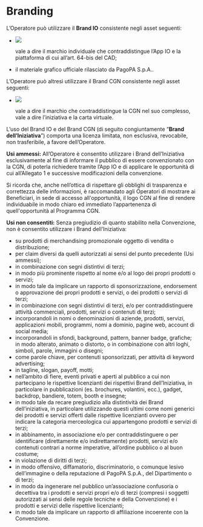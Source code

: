 # Branding

L’Operatore può utilizzare il **Brand IO** consistente negli asset seguenti:&#x20;

*   ![](../.gitbook/assets/io\_brand.png)

    vale a dire il marchio individuale che contraddistingue l’App IO e la piattaforma di cui all’art. 64-bis del CAD;&#x20;
* il materiale grafico ufficiale rilasciato da PagoPA S.p.A..

L’Operatore può altresì utilizzare il Brand CGN consistente negli asset seguenti:

*   ![](../.gitbook/assets/carta\_giovani\_nazionale.png)&#x20;

    vale a dire il marchio che contraddistingue la CGN nel suo complesso, vale a dire l’iniziativa e la carta virtuale.&#x20;

L’uso del Brand IO e del Brand CGN (di seguito congiuntamente “**Brand dell’Iniziativa**”) comporta una licenza limitata, non esclusiva, revocabile, non trasferibile, a favore dell’Operatore.&#x20;

**Usi ammessi:** All’Operatore è consentito utilizzare i Brand dell’Iniziativa esclusivamente al fine di informare il pubblico di essere convenzionato con la CGN, di poterla richiedere tramite l’App IO e di applicare le opportunità di cui all’Allegato 1 e successive modificazioni della convenzione.&#x20;

Si ricorda che, anche nell’ottica di rispettare gli obblighi di trasparenza e correttezza delle informazioni, è raccomandato agli Operatori di mostrare ai Beneficiari, in sede di accesso all'opportunità, il logo CGN al fine di rendere individuabile in modo chiaro ed immediato l’appartenenza di quell'opportunità al Programma CGN.

**Usi non consentiti:** Senza pregiudizio di quanto stabilito nella Convenzione, non è consentito utilizzare i Brand dell’Iniziativa:&#x20;

* su prodotti di merchandising promozionale oggetto di vendita o distribuzione;&#x20;
* per claim diversi da quelli autorizzati ai sensi del punto precedente (Usi ammessi);&#x20;
* in combinazione con segni distintivi di terzi;&#x20;
* in modo più prominente rispetto al nome e/o al logo dei propri prodotti o servizi;&#x20;
* in modo tale da implicare un rapporto di sponsorizzazione, endorsement o approvazione dei propri prodotti e servizi, o dei prodotti o servizi di terzi;&#x20;
* in combinazione con segni distintivi di terzi, e/o per contraddistinguere attività commerciali, prodotti, servizi o contenuti di terzi;&#x20;
* incorporandoli in nomi o denominazioni di aziende, prodotti, servizi, applicazioni mobili, programmi, nomi a dominio, pagine web, account di social media;&#x20;
* incorporandoli in sfondi, background, pattern, banner badge, grafiche; in modo alterato, animato o distorto, o in combinazione con altri loghi, simboli, parole, immagini o disegni;
* come parole chiave, per contenuti sponsorizzati, per attività di keyword advertising;&#x20;
* in tagline, slogan, payoff, motti;&#x20;
* nell’ambito di fiere, eventi privati e aperti al pubblico a cui non partecipano le rispettive licenzianti dei rispettivi Brand dell’Iniziativa, in particolare in pubblicazioni (es. brochures, volantini, ecc.), gadget, backdrop, bandiere, totem, booth e insegne;&#x20;
* in modo tale da recare pregiudizio alla distintività dei Brand dell’iniziativa, in particolare utilizzando questi ultimi come nomi generici dei prodotti e servizi offerti dalle rispettive licenzianti ovvero per indicare la categoria merceologica cui appartengono prodotti e servizi di terzi;&#x20;
* in abbinamento, in associazione e/o per contraddistinguere o per identificare (direttamente e/o indirettamente) prodotti, servizi e/o contenuti contrari a norme imperative, all’ordine pubblico o al buon costume;
* &#x20;in violazione di diritti di terzi;&#x20;
* in modo offensivo, diffamatorio, discriminatorio, o comunque lesivo dell’immagine o della reputazione di PagoPA S.p.A., del Dipartimento o di terzi;&#x20;
* in modo da ingenerare nel pubblico un’associazione confusoria o decettiva tra i prodotti e servizi propri e/o di terzi (compresi i soggetti autorizzati ai sensi delle regole tecniche e della Convenzione) e i prodotti e servizi delle rispettive licenzianti;&#x20;
* in modo tale da implicare un rapporto di affiliazione incoerente con la Convenzione.
